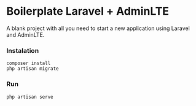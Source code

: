 # Boilerplate Laravel + AdminLTE
A blank project with all you need to start a new application using Laravel and AdminLTE.

### Instalation
```
composer install
php artisan migrate
```

### Run
```
php artisan serve
```